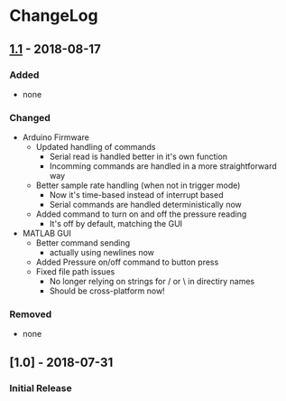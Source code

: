 # ChangeLog

## [1.1] - 2018-08-17
### Added
- none

### Changed
- Arduino Firmware
  - Updated handling of commands
    - Serial read is handled better in it's own function
    - Incomming commands are handled in a more straightforward way
  - Better sample rate handling (when not in trigger mode)
    - Now it's time-based instead of interrupt based
    - Serial commands are handled deterministically now
  - Added command to turn on and off the pressure reading
    - It's off by default, matching the GUI
- MATLAB GUI
  - Better command sending
    - actually using newlines now
  - Added Pressure on/off command to button press
  - Fixed file path issues
    - No longer relying on strings for / or \ in directiry names
    - Should be cross-platform now!

### Removed
- none

## [1.0] - 2018-07-31
### Initial Release

[1.1]: https://github.com/cbteeple/optilogger/compare/v1.0...v1.1
